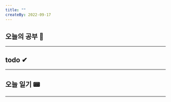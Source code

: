 ```yaml
---
title: ""
createBy: 2022-09-17
---
```

## 오늘의 공부 🎉
---
### 

## todo ✔
---
### 

## 오늘 일기 📟
---
#### 
